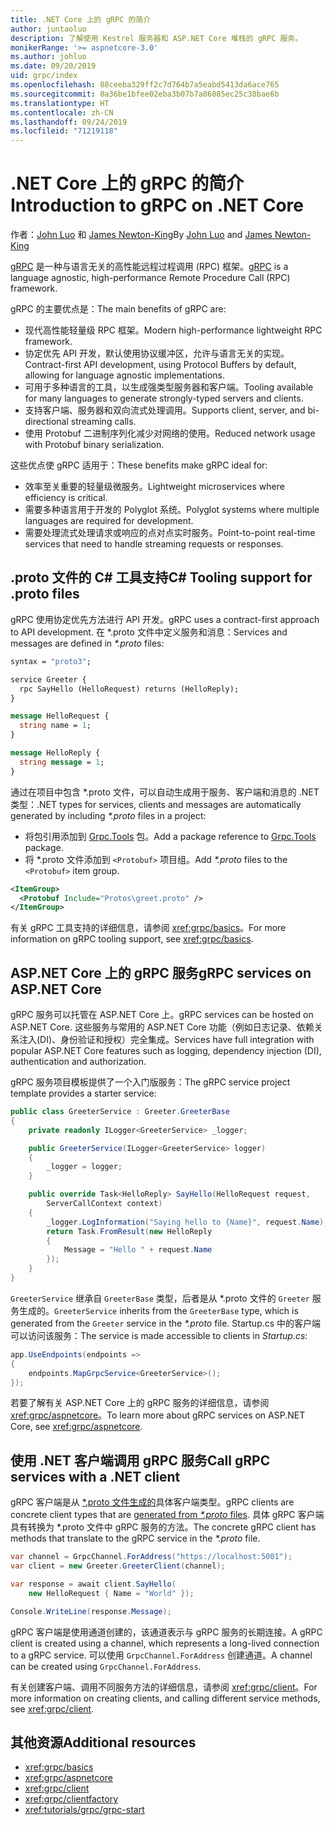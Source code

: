 ```yaml
---
title: .NET Core 上的 gRPC 的简介
author: juntaoluo
description: 了解使用 Kestrel 服务器和 ASP.NET Core 堆栈的 gRPC 服务。
monikerRange: '>= aspnetcore-3.0'
ms.author: johluo
ms.date: 09/20/2019
uid: grpc/index
ms.openlocfilehash: 88ceeba329ff2c7d764b7a5eabd5413da6ace765
ms.sourcegitcommit: 8a36be1bfee02eba3b07b7a86085ec25c38bae6b
ms.translationtype: HT
ms.contentlocale: zh-CN
ms.lasthandoff: 09/24/2019
ms.locfileid: "71219118"
---
```

# <a name="introduction-to-grpc-on-net-core"></a><span data-ttu-id="cd877-103">.NET Core 上的 gRPC 的简介</span><span class="sxs-lookup"><span data-stu-id="cd877-103">Introduction to gRPC on .NET Core</span></span>

<span data-ttu-id="cd877-104">作者：[John Luo](https://github.com/juntaoluo) 和 [James Newton-King](https://twitter.com/jamesnk)</span><span class="sxs-lookup"><span data-stu-id="cd877-104">By [John Luo](https://github.com/juntaoluo) and [James Newton-King](https://twitter.com/jamesnk)</span></span>

<span data-ttu-id="cd877-105">[gRPC](https://grpc.io/docs/guides/) 是一种与语言无关的高性能远程过程调用 (RPC) 框架。</span><span class="sxs-lookup"><span data-stu-id="cd877-105">[gRPC](https://grpc.io/docs/guides/) is a language agnostic, high-performance Remote Procedure Call (RPC) framework.</span></span>

<span data-ttu-id="cd877-106">gRPC 的主要优点是：</span><span class="sxs-lookup"><span data-stu-id="cd877-106">The main benefits of gRPC are:</span></span>
* <span data-ttu-id="cd877-107">现代高性能轻量级 RPC 框架。</span><span class="sxs-lookup"><span data-stu-id="cd877-107">Modern high-performance lightweight RPC framework.</span></span>
* <span data-ttu-id="cd877-108">协定优先 API 开发，默认使用协议缓冲区，允许与语言无关的实现。</span><span class="sxs-lookup"><span data-stu-id="cd877-108">Contract-first API development, using Protocol Buffers by default, allowing for language agnostic implementations.</span></span>
* <span data-ttu-id="cd877-109">可用于多种语言的工具，以生成强类型服务器和客户端。</span><span class="sxs-lookup"><span data-stu-id="cd877-109">Tooling available for many languages to generate strongly-typed servers and clients.</span></span>
* <span data-ttu-id="cd877-110">支持客户端、服务器和双向流式处理调用。</span><span class="sxs-lookup"><span data-stu-id="cd877-110">Supports client, server, and bi-directional streaming calls.</span></span>
* <span data-ttu-id="cd877-111">使用 Protobuf 二进制序列化减少对网络的使用。</span><span class="sxs-lookup"><span data-stu-id="cd877-111">Reduced network usage with Protobuf binary serialization.</span></span>

<span data-ttu-id="cd877-112">这些优点使 gRPC 适用于：</span><span class="sxs-lookup"><span data-stu-id="cd877-112">These benefits make gRPC ideal for:</span></span>
* <span data-ttu-id="cd877-113">效率至关重要的轻量级微服务。</span><span class="sxs-lookup"><span data-stu-id="cd877-113">Lightweight microservices where efficiency is critical.</span></span>
* <span data-ttu-id="cd877-114">需要多种语言用于开发的 Polyglot 系统。</span><span class="sxs-lookup"><span data-stu-id="cd877-114">Polyglot systems where multiple languages are required for development.</span></span>
* <span data-ttu-id="cd877-115">需要处理流式处理请求或响应的点对点实时服务。</span><span class="sxs-lookup"><span data-stu-id="cd877-115">Point-to-point real-time services that need to handle streaming requests or responses.</span></span>

## <a name="c-tooling-support-for-proto-files"></a><span data-ttu-id="cd877-116">.proto 文件的 C# 工具支持</span><span class="sxs-lookup"><span data-stu-id="cd877-116">C# Tooling support for .proto files</span></span>

<span data-ttu-id="cd877-117">gRPC 使用协定优先方法进行 API 开发。</span><span class="sxs-lookup"><span data-stu-id="cd877-117">gRPC uses a contract-first approach to API development.</span></span> <span data-ttu-id="cd877-118">在 \*.proto  文件中定义服务和消息：</span><span class="sxs-lookup"><span data-stu-id="cd877-118">Services and messages are defined in *\*.proto* files:</span></span>

```protobuf
syntax = "proto3";

service Greeter {
  rpc SayHello (HelloRequest) returns (HelloReply);
}

message HelloRequest {
  string name = 1;
}

message HelloReply {
  string message = 1;
}
```

<span data-ttu-id="cd877-119">通过在项目中包含 \*.proto  文件，可以自动生成用于服务、客户端和消息的 .NET 类型：</span><span class="sxs-lookup"><span data-stu-id="cd877-119">.NET types for services, clients and messages are automatically generated by including *\*.proto* files in a project:</span></span>

* <span data-ttu-id="cd877-120">将包引用添加到 [Grpc.Tools](https://www.nuget.org/packages/Grpc.Tools/) 包。</span><span class="sxs-lookup"><span data-stu-id="cd877-120">Add a package reference to [Grpc.Tools](https://www.nuget.org/packages/Grpc.Tools/) package.</span></span>
* <span data-ttu-id="cd877-121">将 \*.proto  文件添加到 `<Protobuf>` 项目组。</span><span class="sxs-lookup"><span data-stu-id="cd877-121">Add *\*.proto* files to the `<Protobuf>` item group.</span></span>

```xml
<ItemGroup>
  <Protobuf Include="Protos\greet.proto" />
</ItemGroup>
```

<span data-ttu-id="cd877-122">有关 gRPC 工具支持的详细信息，请参阅 <xref:grpc/basics>。</span><span class="sxs-lookup"><span data-stu-id="cd877-122">For more information on gRPC tooling support, see <xref:grpc/basics>.</span></span>

## <a name="grpc-services-on-aspnet-core"></a><span data-ttu-id="cd877-123">ASP.NET Core 上的 gRPC 服务</span><span class="sxs-lookup"><span data-stu-id="cd877-123">gRPC services on ASP.NET Core</span></span>

<span data-ttu-id="cd877-124">gRPC 服务可以托管在 ASP.NET Core 上。</span><span class="sxs-lookup"><span data-stu-id="cd877-124">gRPC services can be hosted on ASP.NET Core.</span></span> <span data-ttu-id="cd877-125">这些服务与常用的 ASP.NET Core 功能（例如日志记录、依赖关系注入(DI)、身份验证和授权）完全集成。</span><span class="sxs-lookup"><span data-stu-id="cd877-125">Services have full integration with popular ASP.NET Core features such as logging, dependency injection (DI), authentication and authorization.</span></span>

<span data-ttu-id="cd877-126">gRPC 服务项目模板提供了一个入门版服务：</span><span class="sxs-lookup"><span data-stu-id="cd877-126">The gRPC service project template provides a starter service:</span></span>

```csharp
public class GreeterService : Greeter.GreeterBase
{
    private readonly ILogger<GreeterService> _logger;

    public GreeterService(ILogger<GreeterService> logger)
    {
        _logger = logger;
    }

    public override Task<HelloReply> SayHello(HelloRequest request,
        ServerCallContext context)
    {
        _logger.LogInformation("Saying hello to {Name}", request.Name);
        return Task.FromResult(new HelloReply 
        {
            Message = "Hello " + request.Name
        });
    }
}
```

<span data-ttu-id="cd877-127">`GreeterService` 继承自 `GreeterBase` 类型，后者是从 \*.proto  文件的 `Greeter` 服务生成的。</span><span class="sxs-lookup"><span data-stu-id="cd877-127">`GreeterService` inherits from the `GreeterBase` type, which is generated from the `Greeter` service in the *\*.proto* file.</span></span> <span data-ttu-id="cd877-128">Startup.cs  中的客户端可以访问该服务：</span><span class="sxs-lookup"><span data-stu-id="cd877-128">The service is made accessible to clients in *Startup.cs*:</span></span>

```csharp
app.UseEndpoints(endpoints =>
{
    endpoints.MapGrpcService<GreeterService>();
});
```

<span data-ttu-id="cd877-129">若要了解有关 ASP.NET Core 上的 gRPC 服务的详细信息，请参阅 <xref:grpc/aspnetcore>。</span><span class="sxs-lookup"><span data-stu-id="cd877-129">To learn more about gRPC services on ASP.NET Core, see <xref:grpc/aspnetcore>.</span></span>

## <a name="call-grpc-services-with-a-net-client"></a><span data-ttu-id="cd877-130">使用 .NET 客户端调用 gRPC 服务</span><span class="sxs-lookup"><span data-stu-id="cd877-130">Call gRPC services with a .NET client</span></span>

<span data-ttu-id="cd877-131">gRPC 客户端是从 [\*.proto  文件生成的](xref:grpc/basics#generated-c-assets)具体客户端类型。</span><span class="sxs-lookup"><span data-stu-id="cd877-131">gRPC clients are concrete client types that are [generated from *\*.proto* files](xref:grpc/basics#generated-c-assets).</span></span> <span data-ttu-id="cd877-132">具体 gRPC 客户端具有转换为 \*.proto  文件中 gRPC 服务的方法。</span><span class="sxs-lookup"><span data-stu-id="cd877-132">The concrete gRPC client has methods that translate to the gRPC service in the *\*.proto* file.</span></span>

```csharp
var channel = GrpcChannel.ForAddress("https://localhost:5001");
var client = new Greeter.GreeterClient(channel);

var response = await client.SayHello(
    new HelloRequest { Name = "World" });

Console.WriteLine(response.Message);
```

<span data-ttu-id="cd877-133">gRPC 客户端是使用通道创建的，该通道表示与 gRPC 服务的长期连接。</span><span class="sxs-lookup"><span data-stu-id="cd877-133">A gRPC client is created using a channel, which represents a long-lived connection to a gRPC service.</span></span> <span data-ttu-id="cd877-134">可以使用 `GrpcChannel.ForAddress` 创建通道。</span><span class="sxs-lookup"><span data-stu-id="cd877-134">A channel can be created using `GrpcChannel.ForAddress`.</span></span>

<span data-ttu-id="cd877-135">有关创建客户端、调用不同服务方法的详细信息，请参阅 <xref:grpc/client>。</span><span class="sxs-lookup"><span data-stu-id="cd877-135">For more information on creating clients, and calling different service methods, see <xref:grpc/client>.</span></span>

## <a name="additional-resources"></a><span data-ttu-id="cd877-136">其他资源</span><span class="sxs-lookup"><span data-stu-id="cd877-136">Additional resources</span></span>

* <xref:grpc/basics>
* <xref:grpc/aspnetcore>
* <xref:grpc/client>
* <xref:grpc/clientfactory>
* <xref:tutorials/grpc/grpc-start>
